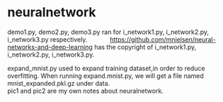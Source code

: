# neuralnetwork
demo1.py, demo2.py, demo3.py ran for i_network1.py, i_network2.py, i_network3.py respectively.             https://github.com/mnielsen/neural-networks-and-deep-learning has the copyright of i_network1.py, i_network2.py, i_network3.py.   

expand_mnist.py used to expand training dataset,in order to reduce overfitting. When running expand.mnist.py, we will get a file named mnist_expanded.pkl.gz under data.                                                                                                                                                  
pic1 and pic2 are my own notes about neuralnetwork.
